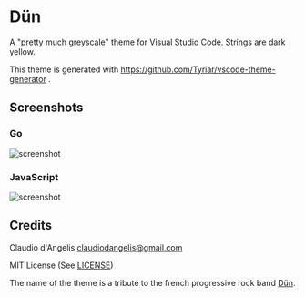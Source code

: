 # Dün

A "pretty much greyscale" theme for Visual Studio Code. Strings are dark yellow.

This theme is generated with https://github.com/Tyriar/vscode-theme-generator .

## Screenshots

### Go

![screenshot](https://raw.githubusercontent.com/claudiodangelis/dun-vscode-theme/master/go.png)


### JavaScript

![screenshot](https://raw.githubusercontent.com/claudiodangelis/dun-vscode-theme/master/js.png)


## Credits

Claudio d'Angelis <claudiodangelis@gmail.com>

MIT License (See [LICENSE](LICENSE))

The name of the theme is a tribute to the french progressive rock band [Dün](https://en.wikipedia.org/wiki/D%C3%BCn_(band)).
